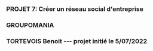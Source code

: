 ### PROJET 7: Créer un réseau social d'entreprise
### GROUPOMANIA

### TORTEVOIS Benoit ---  projet initié le 5/07/2022